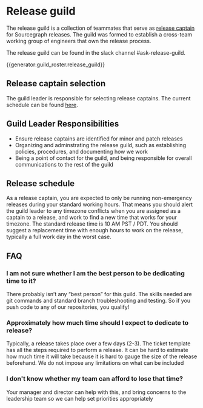 # Release guild

The release guild is a collection of teammates that serve as [release captain](../dev/process/releases/index.md#release-captain) for Sourcegraph releases. The guild
was formed to establish a cross-team working group of engineers that own the release process.

The release guild can be found in the slack channel #ask-release-guild.

{{generator:guild_roster.release_guild}}

## Release captain selection

The guild leader is responsible for selecting release captains. The current schedule can be found [here](https://docs.google.com/spreadsheets/d/1UqR0CnnSpMjYRxypx8zJb3WGx6F5TUiySRANmYmFp4c/edit#gid=0).

## Guild Leader Responsibilities

- Ensure release captains are identified for minor and patch releases
- Organizing and adminstrating the release guild, such as establishing policies, procedures, and documenting how we work
- Being a point of contact for the guild, and being responsible for overall communications to the rest of the guild

## Release schedule

As a release captain, you are expected to only be running non-emergency releases during your standard working hours. That means you should alert the guild leader to any timezone conflicts when you are assigned as a captain to a release, and work to find a new time that works for your timezone. The standard release time is 10 AM PST / PDT. You should suggest a replacement time with enough hours to work on the release, typically a full work day in the worst case.

## FAQ

### I am not sure whether I am the best person to be dedicating time to it?

There probably isn’t any “best person” for this guild. The skills needed are git commands and standard branch troubleshooting and testing. So if you push code to any of our repositories, you qualify!

### Approximately how much time should I expect to dedicate to release?

Typically, a release takes place over a few days (2-3). The ticket template has all the steps required to perform a release. It can be hard to estimate how much time it will take because it is hard to gauge the size of the release beforehand. We do not impose any limitations on what can be included

### I don't know whether my team can afford to lose that time?

Your manager and director can help with this, and bring concerns to the leadership team so we can help set priorities appropriately
